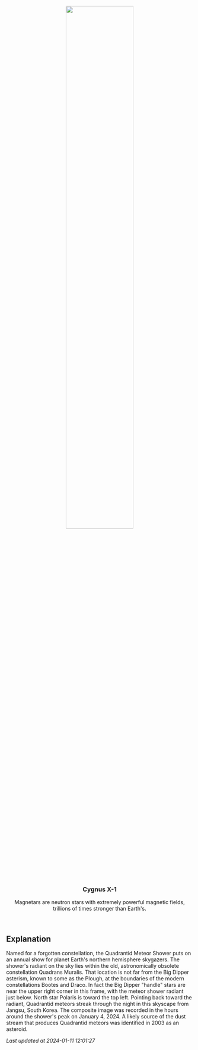 <p align='center'>
    <img src='https://apod.nasa.gov/apod/image/2401/2024_quadrantids_240104_med_bsyeom1024.jpg' width='60%' />
    <h3 align="center">Cygnus X-1</h3>
    <p align="center">Magnetars are neutron stars with extremely powerful magnetic fields, trillions of times stronger than Earth's.</p>
</p>
<br/>

Explanation
--
Named for a forgotten constellation, the Quadrantid Meteor Shower puts on an annual show for planet Earth's northern hemisphere skygazers. The shower's radiant on the sky lies within the old, astronomically obsolete constellation Quadrans Muralis. That location is not far from the Big Dipper asterism, known to some as the Plough, at the boundaries of the modern constellations Bootes and Draco. In fact the Big Dipper "handle" stars are near the upper right corner in this frame, with the meteor shower radiant just below. North star Polaris is toward the top left. Pointing back toward the radiant, Quadrantid meteors streak through the night in this skyscape from Jangsu, South Korea. The composite image was recorded in the hours around the shower's peak on January 4, 2024. A likely source of the dust stream that produces Quadrantid meteors was identified in 2003 as an asteroid.


*Last updated at 2024-01-11 12:01:27*
